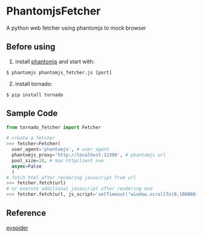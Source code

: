 # PhantomjsFetcher
A python web fetcher using phantomjs to mock browser

Before using
------------
1. install [phantomjs](http://phantomjs.org/download.html) and start with:

  `$ phantomjs phantomjs_fetcher.js [port]`

2. install tornado:

  `$ pip install tornado`

Sample Code
-----------

```python
from tornado_fetcher import Fetcher

# create a fetcher
>>> fetcher=Fetcher(
  user_agent='phantomjs', # user agent
  phantomjs_proxy='http://localhost:12306', # phantomjs url
  pool_size=10, # max httpclient num
  async=False
  )
# fetch html after rendering javascript from url
>>> fetcher.fetch(url)
# or execute additional javascript after rendering end
>>> fetcher.fetch(url, js_script='setTimeout("window.scrollTo(0,100000)", 1000)')
```

Reference
---------

[pyspider](https://github.com/binux/pyspider)
